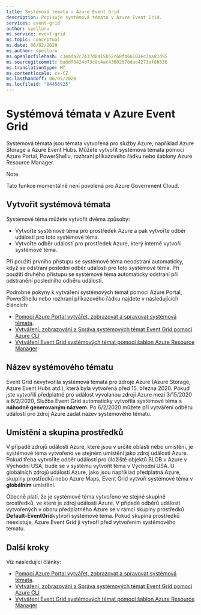 ```yaml
---
title: Systémová témata v Azure Event Grid
description: Popisuje systémová témata v Azure Event Grid.
services: event-grid
author: spelluru
ms.service: event-grid
ms.topic: conceptual
ms.date: 06/02/2020
ms.author: spelluru
ms.openlocfilehash: c34ada2c7437d8415b52c68fb66103ec3aa81d95
ms.sourcegitcommit: ba8df8424d73c8c4ac43602678dae4273af8b336
ms.translationtype: MT
ms.contentlocale: cs-CZ
ms.lasthandoff: 06/05/2020
ms.locfileid: "84456925"
---
```

# <a name="system-topics-in-azure-event-grid"></a>Systémová témata v Azure Event Grid
Systémová témata jsou témata vytvořená pro služby Azure, například Azure Storage a Azure Event Hubs. Můžete vytvořit systémová témata pomocí Azure Portal, PowerShellu, rozhraní příkazového řádku nebo šablony Azure Resource Manager.  

> [!NOTE]
> Tato funkce momentálně není povolená pro Azure Government Cloud. 

## <a name="create-system-topics"></a>Vytvořit systémová témata
Systémové téma můžete vytvořit dvěma způsoby: 

- Vytvořte systémové téma pro prostředek Azure a pak vytvořte odběr událostí pro toto systémové téma.
- Vytvořte odběr událostí pro prostředek Azure, který interně vytvoří systémové téma.

Při použití prvního přístupu se systémové téma neodstraní automaticky, když se odstraní poslední odběr události pro toto systémové téma. Při použití druhého přístupu se systémové téma automaticky odstraní při odstranění posledního odběru události. 

Podrobné pokyny k vytváření systémových témat pomocí Azure Portal, PowerShellu nebo rozhraní příkazového řádku najdete v následujících článcích:

- [Pomocí Azure Portal vytvářet, zobrazovat a spravovat systémová témata](create-view-manage-system-topics.md).
- [Vytváření, zobrazování a Správa systémových témat Event Grid pomocí Azure CLI](create-view-manage-system-topics-cli.md)
- [Vytváření Event Grid systémových témat pomocí šablon Azure Resource Manager](create-view-manage-system-topics-arm.md)

## <a name="system-topic-name"></a>Název systémového tématu
Event Grid nevytvořila systémová témata pro zdroje Azure (Azure Storage, Azure Event Hubs atd.), která byla vytvořená před 15. března 2020. Pokud jste vytvořili předplatné pro událost vyvolanou zdroji Azure mezi 3/15/2020 a 6/2/2020, Služba Event Grid automaticky vytvořila systémové téma s **náhodně generovaným názvem**. Po 6/2/2020 můžete při vytváření odběru událostí pro zdroj Azure zadat název systémového tématu. 

## <a name="location-and-resource-group"></a>Umístění a skupina prostředků
V případě zdrojů událostí Azure, které jsou v určité oblasti nebo umístění, je systémové téma vytvořeno ve stejném umístění jako zdroj události Azure. Pokud třeba vytvoříte odběr událostí pro úložiště objektů BLOB v Azure v Východní USA, bude se v systému vytvořit téma v Východní USA. U globálních zdrojů událostí Azure, jako jsou například předplatná Azure, skupiny prostředků nebo Azure Maps, Event Grid vytvoří systémové téma v **globálním** umístění. 

Obecně platí, že je systémové téma vytvořeno ve stejné skupině prostředků, ve které je zdroj události Azure. V případě odběrů událostí vytvořených v oboru předplatného Azure se v rámci skupiny prostředků **Default-EventGrid**vytvoří systémové téma. Pokud skupina prostředků neexistuje, Azure Event Grid ji vytvoří před vytvořením systémového tématu. 

## <a name="next-steps"></a>Další kroky
Viz následující články: 

- [Pomocí Azure Portal vytvářet, zobrazovat a spravovat systémová témata](create-view-manage-system-topics.md).
- [Vytváření, zobrazování a Správa systémových témat Event Grid pomocí Azure CLI](create-view-manage-system-topics-cli.md)
- [Vytváření Event Grid systémových témat pomocí šablon Azure Resource Manager](create-view-manage-system-topics-arm.md)
